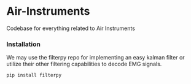 # Air-Instruments

Codebase for everything related to Air Instruments

### Installation
We may use the filterpy repo for implementing an easy kalman filter or utilize their other filtering capabilities to decode EMG signals.
```
pip install filterpy
```
